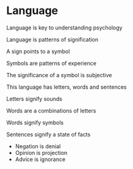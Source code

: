 # Language

Language is key to understanding psychology

Language is patterns of signification

A sign points to a symbol

Symbols are patterns of experience

The significance of a symbol is subjective

This language has letters, words and sentences

Letters signify sounds

Words are a combinations of letters

Words signify symbols

Sentences signify a state of facts

* Negation is denial
* Opinion is projection
* Advice is ignorance
